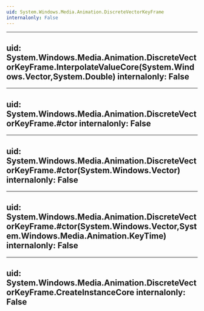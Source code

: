 ```yaml
---
uid: System.Windows.Media.Animation.DiscreteVectorKeyFrame
internalonly: False
---
```


---
uid: System.Windows.Media.Animation.DiscreteVectorKeyFrame.InterpolateValueCore(System.Windows.Vector,System.Double)
internalonly: False
---

---
uid: System.Windows.Media.Animation.DiscreteVectorKeyFrame.#ctor
internalonly: False
---

---
uid: System.Windows.Media.Animation.DiscreteVectorKeyFrame.#ctor(System.Windows.Vector)
internalonly: False
---

---
uid: System.Windows.Media.Animation.DiscreteVectorKeyFrame.#ctor(System.Windows.Vector,System.Windows.Media.Animation.KeyTime)
internalonly: False
---

---
uid: System.Windows.Media.Animation.DiscreteVectorKeyFrame.CreateInstanceCore
internalonly: False
---
